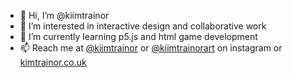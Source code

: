 - 👋 Hi, I’m @kiimtrainor
- 👀 I’m interested in interactive design and collaborative work
- 🌱 I’m currently learning p5.js and html game development
- 📫 Reach me at [@kiimtrainor](https://www.instagram.com/kiimtrainor/) or [@kiimtrainorart](https://www.instagram.com/kiimtrainorart/) on instagram or [kimtrainor.co.uk](http://kimtrainor.co.uk/)

<!---
kiimtrainor/kiimtrainor is a ✨ special ✨ repository because its `README.md` (this file) appears on your GitHub profile.
You can click the Preview link to take a look at your changes.
--->
